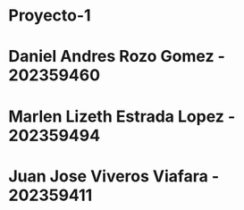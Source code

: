 # Proyecto-1
# Daniel Andres Rozo Gomez - 202359460
# Marlen Lizeth Estrada Lopez - 202359494
# Juan Jose Viveros Viafara - 202359411